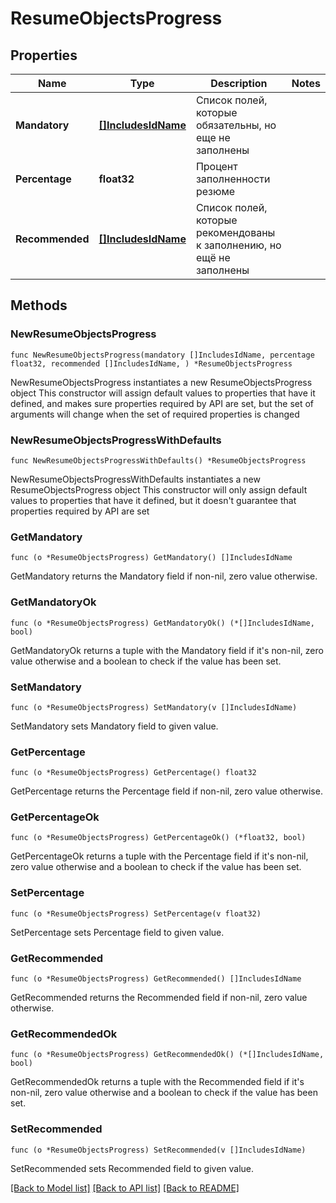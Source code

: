# ResumeObjectsProgress

## Properties

Name | Type | Description | Notes
------------ | ------------- | ------------- | -------------
**Mandatory** | [**[]IncludesIdName**](IncludesIdName.md) | Список полей, которые обязательны, но еще не заполнены | 
**Percentage** | **float32** | Процент заполненности резюме | 
**Recommended** | [**[]IncludesIdName**](IncludesIdName.md) | Список полей, которые рекомендованы к заполнению, но ещё не заполнены | 

## Methods

### NewResumeObjectsProgress

`func NewResumeObjectsProgress(mandatory []IncludesIdName, percentage float32, recommended []IncludesIdName, ) *ResumeObjectsProgress`

NewResumeObjectsProgress instantiates a new ResumeObjectsProgress object
This constructor will assign default values to properties that have it defined,
and makes sure properties required by API are set, but the set of arguments
will change when the set of required properties is changed

### NewResumeObjectsProgressWithDefaults

`func NewResumeObjectsProgressWithDefaults() *ResumeObjectsProgress`

NewResumeObjectsProgressWithDefaults instantiates a new ResumeObjectsProgress object
This constructor will only assign default values to properties that have it defined,
but it doesn't guarantee that properties required by API are set

### GetMandatory

`func (o *ResumeObjectsProgress) GetMandatory() []IncludesIdName`

GetMandatory returns the Mandatory field if non-nil, zero value otherwise.

### GetMandatoryOk

`func (o *ResumeObjectsProgress) GetMandatoryOk() (*[]IncludesIdName, bool)`

GetMandatoryOk returns a tuple with the Mandatory field if it's non-nil, zero value otherwise
and a boolean to check if the value has been set.

### SetMandatory

`func (o *ResumeObjectsProgress) SetMandatory(v []IncludesIdName)`

SetMandatory sets Mandatory field to given value.


### GetPercentage

`func (o *ResumeObjectsProgress) GetPercentage() float32`

GetPercentage returns the Percentage field if non-nil, zero value otherwise.

### GetPercentageOk

`func (o *ResumeObjectsProgress) GetPercentageOk() (*float32, bool)`

GetPercentageOk returns a tuple with the Percentage field if it's non-nil, zero value otherwise
and a boolean to check if the value has been set.

### SetPercentage

`func (o *ResumeObjectsProgress) SetPercentage(v float32)`

SetPercentage sets Percentage field to given value.


### GetRecommended

`func (o *ResumeObjectsProgress) GetRecommended() []IncludesIdName`

GetRecommended returns the Recommended field if non-nil, zero value otherwise.

### GetRecommendedOk

`func (o *ResumeObjectsProgress) GetRecommendedOk() (*[]IncludesIdName, bool)`

GetRecommendedOk returns a tuple with the Recommended field if it's non-nil, zero value otherwise
and a boolean to check if the value has been set.

### SetRecommended

`func (o *ResumeObjectsProgress) SetRecommended(v []IncludesIdName)`

SetRecommended sets Recommended field to given value.



[[Back to Model list]](../README.md#documentation-for-models) [[Back to API list]](../README.md#documentation-for-api-endpoints) [[Back to README]](../README.md)


